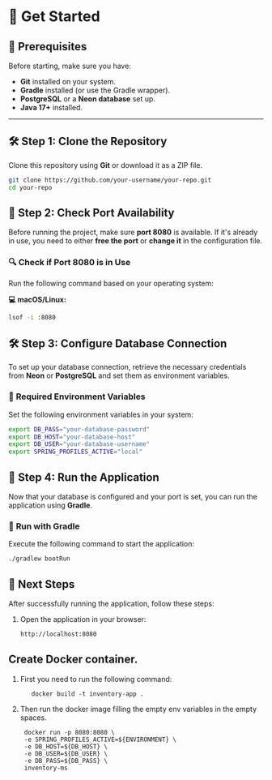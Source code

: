 # 🚀 Get Started

## 📌 Prerequisites
Before starting, make sure you have:
- **Git** installed on your system.
- **Gradle** installed (or use the Gradle wrapper).
- **PostgreSQL** or a **Neon database** set up.
- **Java 17+** installed.

---

## 🛠 Step 1: Clone the Repository
Clone this repository using **Git** or download it as a ZIP file.

```sh
git clone https://github.com/your-username/your-repo.git
cd your-repo
```

## 🔌 Step 2: Check Port Availability  

Before running the project, make sure **port 8080** is available. If it's already in use, you need to either **free the port** or **change it** in the configuration file.  

### 🔍 **Check if Port 8080 is in Use**  
Run the following command based on your operating system:  

**💻 macOS/Linux:**  
```sh
lsof -i :8080
```

## 🛠 Step 3: Configure Database Connection

To set up your database connection, retrieve the necessary credentials from **Neon** or **PostgreSQL** and set them as environment variables.

### 🔹 **Required Environment Variables**
Set the following environment variables in your system:

```sh
export DB_PASS="your-database-password"
export DB_HOST="your-database-host"
export DB_USER="your-database-username"
export SPRING_PROFILES_ACTIVE="local"
```

## 🚀 Step 4: Run the Application  

Now that your database is configured and your port is set, you can run the application using **Gradle**.  

### 🔹 **Run with Gradle**  
Execute the following command to start the application:  

```sh
./gradlew bootRun
```

## 🎯 Next Steps

After successfully running the application, follow these steps:

1. Open the application in your browser:
   ```sh
   http://localhost:8080
   ```

## Create Docker container.

1. First you need to run the following command:
   ```shell
      docker build -t inventory-app .
   ```
2. Then run the docker image filling the empty env variables in the
   empty spaces.
   ```shell
    docker run -p 8080:8080 \
    -e SPRING_PROFILES_ACTIVE=${ENVIRONMENT} \
    -e DB_HOST=${DB_HOST} \
    -e DB_USER=${DB_USER} \
    -e DB_PASS=${DB_PASS} \
    inventory-ms
   ```
   
   
